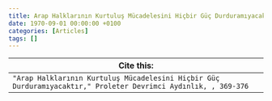 ```yaml
---
title: Arap Halklarının Kurtuluş Mücadelesini Hiçbir Güç Durduramıyacaktır
date: 1970-09-01 00:00:00 +0100
categories: [Articles]
tags: []
---
```




| Cite this:   |
|--------|
| ```"Arap Halklarının Kurtuluş Mücadelesini Hiçbir Güç Durduramıyacaktır," Proleter Devrimci Aydınlık, , 369-376```

 